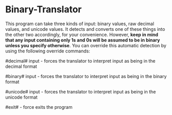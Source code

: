 # Binary-Translator
This program can take three kinds of input: binary values, raw decimal values, and unicode values. It detects and converts one of these things into the other two accordingly, for your convenience. However, <b>keep in mind that any input containing only 1s and 0s will be assumed to be in binary unless you specify otherwise</b>. You can override this automatic detection by using the following override commands:

<p>#decimal# input - forces the translator to interpret input as being in the decimal format</p>
<p>#binary# input - forces the translator to interpret input as being in the binary format</p>
<p>#unicode# input - forces the translator to interpret input as being in the unicode format</p>
<p>#exit# - force exits the program</p>
